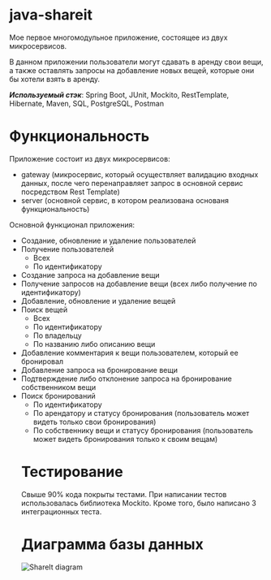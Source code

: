 # java-shareit
Мое первое многомодульное приложение, состоящее из двух микросервисов. 

В данном приложении пользователи могут сдавать в аренду свои вещи, а также оставлять запросы на добавление новых вещей, которые они бы хотели взять в аренду.

_**Используемый стэк**_: Spring Boot, JUnit, Mockito, RestTemplate, Hibernate, Maven, SQL, PostgreSQL, Postman
# Функциональность
Приложение состоит из двух микросервисов:
- gateway (микросервис, который осуществляет валидацию входных данных, после чего перенаправляет запрос в основной сервис посредством Rest Template)
- server (основной сервис, в котором реализована основаня функциональность)

Основной функционал приложения:
- Создание, обновление и удаление пользователей
- Получение пользователей
  - Всех
  - По идентификатору
- Создание запроса на добавление вещи
- Получение запросов на добавление вещи (всех либо получение по идентификатору)
- Добавление, обновление и удаление вещей
- Поиск вещей
  - Всех
  - По идентификатору
  - По владельцу
  - По названию либо описанию вещи
 - Добавление комментария к вещи пользователем, который ее бронировал
 - Добавление запроса на бронирование вещи
 - Подтверждение либо отклонение запроса на бронирование собственником вещи
 - Поиск бронирований
   - По идентификатору
   - По арендатору и статусу бронирования (пользователь может видеть только свои бронирования)
   - По собственнику вещи и статусу бронирования (пользователь может видеть бронирования только к своим вещам)
   # Тестирование
   Свыше 90% кода покрыты тестами. При написании тестов использовалась библиотека Mockito. Кроме того, было написано 3 интеграционных теста.
   # Диаграмма базы данных
   ![ShareIt diagram](https://github.com/kapetrosyan1/java-shareit/assets/127433632/fcba7a15-74f5-4693-8209-eaccee891e74)
